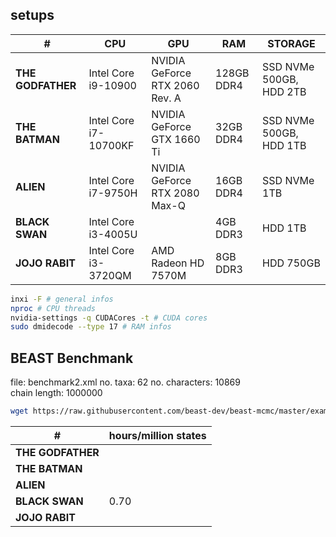 ## setups

| #                 | CPU                   | GPU                            | RAM        | STORAGE                 |
| ----------------- | --------------------- | ------------------------------ | ---------- | ----------------------- |
| **THE GODFATHER** | Intel Core i9-10900   | NVIDIA GeForce RTX 2060 Rev. A | 128GB DDR4 | SSD NVMe 500GB, HDD 2TB |
| **THE BATMAN**    | Intel Core i7-10700KF | NVIDIA GeForce GTX 1660 Ti     | 32GB DDR4  | SSD NVMe 500GB, HDD 1TB |
| **ALIEN**         | Intel Core i7-9750H   | NVIDIA GeForce RTX 2080 Max-Q  | 16GB DDR4  | SSD NVMe 1TB            |
| **BLACK SWAN**    | Intel Core i3-4005U   |                                | 4GB DDR3   | HDD 1TB                 |
| **JOJO RABIT**    | Intel Core i3-3720QM  | AMD Radeon HD 7570M            | 8GB DDR3   | HDD 750GB               |

```sh
inxi -F # general infos
nproc # CPU threads
nvidia-settings -q CUDACores -t # CUDA cores
sudo dmidecode --type 17 # RAM infos
```

## BEAST Benchmank

file: benchmark2.xml
no. taxa: 62
no. characters: 10869   
chain length: 1000000

```sh
wget https://raw.githubusercontent.com/beast-dev/beast-mcmc/master/examples/Benchmarks/benchmark2.xml
```

| #                 | hours/million states |
| ----------------- | -------------------- |
| **THE GODFATHER** |                      |
| **THE BATMAN**    |                      |
| **ALIEN**         |                      |
| **BLACK SWAN**    | 0.70                 |
| **JOJO RABIT**    |                      |
